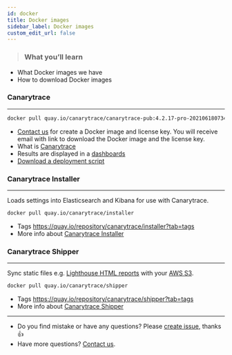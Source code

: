 ```yaml
---
id: docker
title: Docker images
sidebar_label: Docker images
custom_edit_url: false
---
```


> ### What you’ll learn
- What Docker images we have
- How to download Docker images

### Canarytrace

---

```bash
docker pull quay.io/canarytrace/canarytrace-pub:4.2.17-pro-20210618073421-28
```

- [Contact us](/docs/support/contactus) for create a Docker image and license key. You will receive email with  link to download the Docker image and the license key.
- What is [Canarytrace](http://localhost:3000/docs/why/edition)
- Results are displayed in a [dashboards](/docs/features/dashboards)
- [Download a deployment script](/docs/guides/kubernetes#how-to-get-a-deployment-scripts)


### Canarytrace Installer
---

Loads settings into Elasticsearch and Kibana for use with Canarytrace.

```bash
docker pull quay.io/canarytrace/installer
```
- Tags https://quay.io/repository/canarytrace/installer?tab=tags
- More info about [Canarytrace Installer](/docs/features/installer)


### Canarytrace Shipper
---

Sync static files e.g. [Lighthouse HTML reports](/docs/features/lighthouse#reporting) with your [AWS S3](https://aws.amazon.com/s3/).

```bash
docker pull quay.io/canarytrace/shipper
```
- Tags https://quay.io/repository/canarytrace/shipper?tab=tags
- More info about [Canarytrace Shipper](/docs/features/shipper)


---

- Do you find mistake or have any questions? Please [create issue](https://github.com/canarytrace/documentation/issues/new/choose), thanks 👍
- Have more questions? [Contact us](/docs/support/contactus).